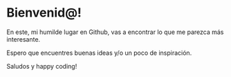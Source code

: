 # Bienvenid@!

En este, mi humilde lugar en Github, vas a encontrar lo que me parezca más interesante.

Espero que encuentres buenas ideas y/o un poco de inspiración.

Saludos y happy coding!
